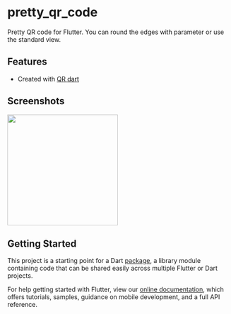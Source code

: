# pretty_qr_code

Pretty QR code for Flutter. You can round the edges with parameter or use the standard view.

## Features

* Created with [QR dart](https://github.com/kevmoo/qr.dart)

## Screenshots

  <img src="https://github.com/promops/flutter_pretty_qr/blob/master/images/Scr1.png" width="250"> 

## Getting Started

This project is a starting point for a Dart
[package](https://flutter.dev/developing-packages/),
a library module containing code that can be shared easily across
multiple Flutter or Dart projects.

For help getting started with Flutter, view our 
[online documentation](https://flutter.dev/docs), which offers tutorials, 
samples, guidance on mobile development, and a full API reference.
